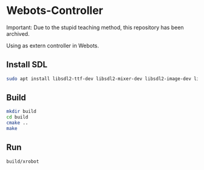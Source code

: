 # Webots-Controller

Important: Due to the stupid teaching method, this repository has been archived.

Using as extern controller in Webots.

## Install SDL

```bash
sudo apt install libsdl2-ttf-dev libsdl2-mixer-dev libsdl2-image-dev libsdl2-ttf-dev libsdl2-dev
```

## Build

```bash
mkdir build
cd build
cmake ..
make
```

## Run

```bash
build/xrobot
```
